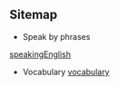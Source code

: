 ## Sitemap

* Speak by phrases

[speakingEnglish](/speaking/index.md)

* Vocabulary
[vocabulary](/vocabulary/index.md)

